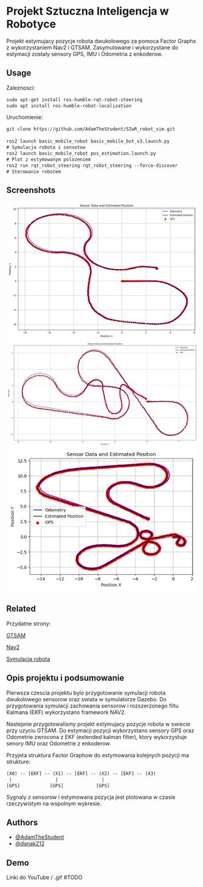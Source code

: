 
# Projekt Sztuczna Inteligencja w Robotyce

Projekt estymujacy pozycje robota dwukolowego za pomoca Factor Graphs  z wykorzystaniem Nav2 i GTSAM. Zasymulowane i wykorzystane do estymacji zostaly sensory GPS, IMU i Odometria z enkoderow. 


## Usage

Zaleznosci:

```
sudo apt-get install ros-humble-rqt-robot-steering
sudo apt install ros-humble-robot-localization
```
Uruchomienie:
```
git clone https://github.com/AdamTheStudent/SIwR_robot_sim.git

ros2 launch basic_mobile_robot basic_mobile_bot_v3.launch.py 
# Symulacja robota i sensotow
ros2 launch basic_mobile_robot pos_estimation.launch.py 
# Plot z estymowanym polozeniem
ros2 run rqt_robot_steering rqt_robot_steering --force-discover
# Sterowanie robotem
```

## Screenshots

![Przyklad 1](https://github.com/AdamTheStudent/SIwR_robot_sim/blob/main/img/Plot.png)
![Przyklad 2](https://github.com/AdamTheStudent/SIwR_robot_sim/blob/main/img/Plot2.png)
![Przyklad 3](https://github.com/AdamTheStudent/SIwR_robot_sim/blob/main/img/Plot3.png)

## Related

Przydatne strony:

[GTSAM](https://gtsam.org/) 

[Nav2](https://docs.nav2.org/setup_guides/odom/setup_odom.html)

[Symulacja robota](https://automaticaddison.com/)

## Opis projektu i podsumowanie

Pierwsza czescia projektu bylo przygotowanie symulacji robota dwukolowego sensorow oraz swiata w symulatorze Gazebo.
Do przygotowania symulacji zachowania sensorow i rozszerzonego filtu Kalmana (EKF) wykorzystano framework NAV2.

Nastepnie przygotowalismy projekt estymujacy pozycje robota w swiecie przy uzyciu GTSAM.
Do estymacji pozycji wykorzystano sensory GPS oraz Odometrie zwrocona z EKF (extended kalman filter), ktory wykorzystuje senory IMU oraz Odometrie z enkoderow.

Przyjeta struktura Factor Graphow do estymowania kolejnych pozycji ma strukture:
```
(X0) -- [EKF] -- (X1) -- [EKF] -- (X2) -- [EKF] -- (X3)
 |                |                |
[GPS]           [GPS]            [GPS]
```
Sygnaly z sensorow i estymowana pozycja jest plotowana w czasie rzeczywistym na wspolnym wykresie.

## Authors

- [@AdamTheStudent](https://www.github.com/AdamTheStudent)
- [@danak212](https://github.com/danak212)

## Demo

Linki do YouTube / .gif #TODO

